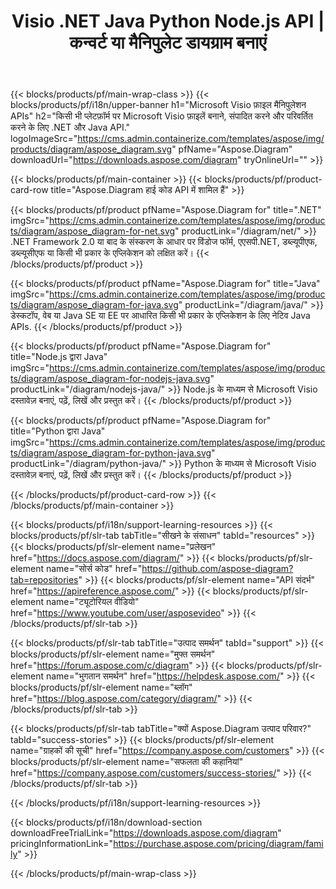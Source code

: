 ﻿---
title: Visio .NET Java Python Node.js API | कन्वर्ट या मैनिपुलेट डायग्राम बनाएं 
weight: 10
url: /hi/family
description: बिना Microsoft Visio इंस्टॉल किए .NET Java और Mono एप्लिकेशन में ओपन एडिट प्रिंट बनाने और Visio फाइलों को कन्वर्ट करने के लिए Diagram लाइब्रेरी
---
{{< blocks/products/pf/main-wrap-class >}}
{{< blocks/products/pf/i18n/upper-banner h1="Microsoft Visio फ़ाइल मैनिपुलेशन APIs" h2="किसी भी प्लेटफ़ॉर्म पर Microsoft Visio फ़ाइलें बनाने, संपादित करने और परिवर्तित करने के लिए .NET और Java API." logoImageSrc="https://cms.admin.containerize.com/templates/aspose/img/products/diagram/aspose_diagram.svg" pfName="Aspose.Diagram" downloadUrl="https://downloads.aspose.com/diagram" tryOnlineUrl="" >}}

{{< blocks/products/pf/main-container >}}
{{< blocks/products/pf/product-card-row title="Aspose.Diagram हाई कोड API में शामिल हैं" >}}

{{< blocks/products/pf/product pfName="Aspose.Diagram for" title=".NET" imgSrc="https://cms.admin.containerize.com/templates/aspose/img/products/diagram/aspose_diagram-for-net.svg" productLink="/diagram/net/" >}}
.NET Framework 2.0 या बाद के संस्करण के आधार पर विंडोज फॉर्म, एएसपी.NET, डब्ल्यूपीएफ, डब्ल्यूसीएफ या किसी भी प्रकार के एप्लिकेशन को लक्षित करें।
{{< /blocks/products/pf/product >}}

{{< blocks/products/pf/product pfName="Aspose.Diagram for" title="Java" imgSrc="https://cms.admin.containerize.com/templates/aspose/img/products/diagram/aspose_diagram-for-java.svg" productLink="/diagram/java/" >}}
डेस्कटॉप, वेब या Java SE या EE पर आधारित किसी भी प्रकार के एप्लिकेशन के लिए नेटिव Java APIs.
{{< /blocks/products/pf/product >}}

{{< blocks/products/pf/product pfName="Aspose.Diagram for" title="Node.js द्वारा Java" imgSrc="https://cms.admin.containerize.com/templates/aspose/img/products/diagram/aspose_diagram-for-nodejs-java.svg" productLink="/diagram/nodejs-java/" >}}
Node.js के माध्यम से Microsoft Visio दस्तावेज़ बनाएं, पढ़ें, लिखें और प्रस्तुत करें।
{{< /blocks/products/pf/product >}}

{{< blocks/products/pf/product pfName="Aspose.Diagram for" title="Python द्वारा Java" imgSrc="https://cms.admin.containerize.com/templates/aspose/img/products/diagram/aspose_diagram-for-python-java.svg" productLink="/diagram/python-java/" >}}
Python के माध्यम से Microsoft Visio दस्तावेज़ बनाएं, पढ़ें, लिखें और प्रस्तुत करें।
{{< /blocks/products/pf/product >}}

{{< /blocks/products/pf/product-card-row >}}
{{< /blocks/products/pf/main-container >}}

{{< blocks/products/pf/i18n/support-learning-resources >}}
{{< blocks/products/pf/slr-tab tabTitle="सीखने के संसाधन" tabId="resources" >}}
{{< blocks/products/pf/slr-element name="प्रलेखन" href="https://docs.aspose.com/diagram/" >}}
{{< blocks/products/pf/slr-element name="सोर्स कोड" href="https://github.com/aspose-diagram?tab=repositories" >}}
{{< blocks/products/pf/slr-element name="API संदर्भ" href="https://apireference.aspose.com/" >}}
{{< blocks/products/pf/slr-element name="ट्यूटोरियल वीडियो" href="https://www.youtube.com/user/asposevideo" >}}
{{< /blocks/products/pf/slr-tab >}}

{{< blocks/products/pf/slr-tab tabTitle="उत्पाद समर्थन" tabId="support" >}}
{{< blocks/products/pf/slr-element name="मुफ्त समर्थन" href="https://forum.aspose.com/c/diagram" >}}
{{< blocks/products/pf/slr-element name="भुगतान समर्थन" href="https://helpdesk.aspose.com/" >}}
{{< blocks/products/pf/slr-element name="ब्लॉग" href="https://blog.aspose.com/category/diagram/" >}}
{{< /blocks/products/pf/slr-tab >}}

{{< blocks/products/pf/slr-tab tabTitle="क्यों Aspose.Diagram उत्पाद परिवार?" tabId="success-stories" >}}
{{< blocks/products/pf/slr-element name="ग्राहकों की सूची" href="https://company.aspose.com/customers" >}}
{{< blocks/products/pf/slr-element name="सफलता की कहानियां" href="https://company.aspose.com/customers/success-stories/" >}}
{{< /blocks/products/pf/slr-tab >}}

{{< /blocks/products/pf/i18n/support-learning-resources >}}

{{< blocks/products/pf/i18n/download-section downloadFreeTrialLink="https://downloads.aspose.com/diagram" pricingInformationLink="https://purchase.aspose.com/pricing/diagram/family" >}}

{{< /blocks/products/pf/main-wrap-class >}}
